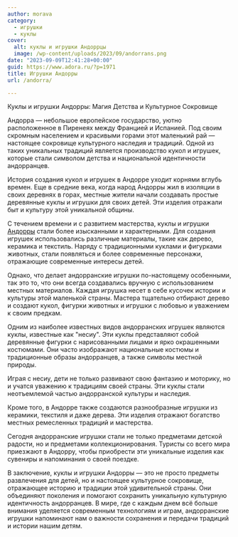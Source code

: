 ```yaml
---
author: morava
category:
  - игрушки
  - куклы
cover:
  alt: куклы и игрушки Андоррцы
  image: /wp-content/uploads/2023/09/andorrans.png
date: "2023-09-09T12:41:28+00:00"
guid: https://www.adora.ru/?p=1971
title: Игрушки Андорры
url: /andorra/

---
```

Куклы и игрушки Андорры: Магия Детства и Культурное Сокровище

Андорра — небольшое европейское государство, уютно расположенное в Пиренеях между Францией и Испанией. Под своим скромным населением и красивыми горами этот маленький рай — настоящее сокровище культурного наследия и традиций. Одной из таких уникальных традиций является производство кукол и игрушек, которые стали символом детства и национальной идентичности андорранцев.

История создания кукол и игрушек в Андорре уходит корнями вглубь времен. Еще в средние века, когда народ Андорры жил в изоляции в своих деревнях в горах, местные жители начали создавать простые деревянные куклы и игрушки для своих детей. Эти изделия отражали быт и культуру этой уникальной общины.

С течением времени и с развитием мастерства, куклы и игрушки [Андорры](https://www.consellgeneral.ad/) стали более изысканными и характерными. Для создания игрушек использовались различные материалы, такие как дерево, керамика и текстиль. Наряду с традиционными куклами и фигурками животных, стали появляться и более современные персонажи, отражающие современные интересы детей.

Однако, что делает андорранские игрушки по-настоящему особенными, так это то, что они всегда создавались вручную с использованием местных материалов. Каждая игрушка несет в себе кусочек истории и культуры этой маленькой страны. Мастера тщательно отбирают дерево и создают кукол, фигурки животных и игрушки с любовью и уважением к своим предкам.

Одним из наиболее известных видов андорранских игрушек являются куклы, известные как "несиу". Эти куклы представляют собой деревянные фигурки с нарисованными лицами и ярко окрашенными костюмами. Они часто изображают национальные костюмы и традиционные образы андорранцев, а также символы местной природы.

Играя с несиу, дети не только развивают свою фантазию и моторику, но и учатся уважению к традициям своей страны. Эти куклы стали неотъемлемой частью андорранской культуры и наследия.

Кроме того, в Андорре также создаются разнообразные игрушки из керамики, текстиля и даже дерева. Эти изделия отражают богатство местных ремесленных традиций и мастерства.

Сегодня андорранские игрушки стали не только предметами детской радости, но и предметами коллекционирования. Туристы со всего мира приезжают в Андорру, чтобы приобрести эти уникальные изделия как сувениры и напоминания о своей поездке.

В заключение, куклы и игрушки Андорры — это не просто предметы развлечения для детей, но и настоящее культурное сокровище, отражающее историю и традиции этой удивительной страны. Они объединяют поколения и помогают сохранить уникальную культурную идентичность андорранцев. В мире, где с каждым днем всё больше внимания уделяется современным технологиям и играм, андорранские игрушки напоминают нам о важности сохранения и передачи традиций и истории нашим детям.
